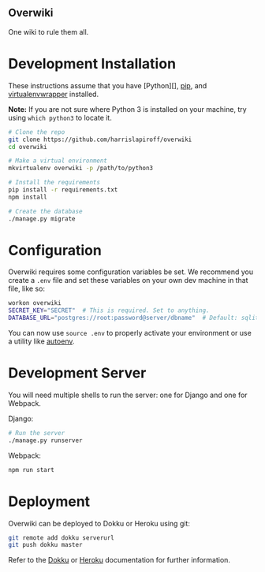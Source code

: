 Overwiki
--------

One wiki to rule them all.

Development Installation
========================

These instructions assume that you have [Python][], [pip][], and
[virtualenvwrapper][] installed.

[Python 3]: https://www.python.org/
[pip]: https://pip.pypa.io/
[virtualenvwrapper]: https://virtualenvwrapper.readthedocs.io/

**Note:** If you are not sure where Python 3 is installed on your machine, try
using `which python3` to locate it.

```bash
# Clone the repo
git clone https://github.com/harrislapiroff/overwiki
cd overwiki

# Make a virtual environment
mkvirtualenv overwiki -p /path/to/python3

# Install the requirements
pip install -r requirements.txt
npm install

# Create the database
./manage.py migrate
```

Configuration
=============

Overwiki requires some configuration variables be set. We recommend you create
a `.env` file and set these variables on your own dev machine in that file,
like so:

```bash
workon overwiki
SECRET_KEY="SECRET"  # This is required. Set to anything.
DATABASE_URL="postgres://root:password@server/dbname"  # Default: sqlite:///db.sqlite3
```

You can now use `source .env` to properly activate your environment or use
a utility like [autoenv][].

[autoenv]: https://github.com/kennethreitz/autoenv

Development Server
==================

You will need multiple shells to run the server: one for Django and one for
Webpack.

Django:

```bash
# Run the server
./manage.py runserver
```

Webpack:

```bash
npm run start
```

Deployment
==========

Overwiki can be deployed to Dokku or Heroku using git:

```bash
git remote add dokku serverurl
git push dokku master
```

Refer to the [Dokku][] or [Heroku][] documentation for further information.

[Dokku]: http://dokku.viewdocs.io/
[Heroku]: https://devcenter.heroku.com/
